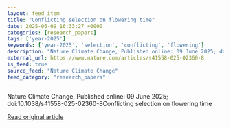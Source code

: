 ```yaml
---
layout: feed_item
title: "Conflicting selection on flowering time"
date: 2025-06-09 16:33:27 +0000
categories: [research_papers]
tags: ['year-2025']
keywords: ['year-2025', 'selection', 'conflicting', 'flowering']
description: "Nature Climate Change, Published online: 09 June 2025; doi:10"
external_url: https://www.nature.com/articles/s41558-025-02360-8
is_feed: true
source_feed: "Nature Climate Change"
feed_category: "research_papers"
---
```


Nature Climate Change, Published online: 09 June 2025; doi:10.1038/s41558-025-02360-8Conflicting selection on flowering time

[Read original article](https://www.nature.com/articles/s41558-025-02360-8)
